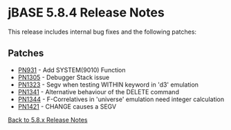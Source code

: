 # jBASE 5.8.4 Release Notes

<PageHeader />

This release includes internal bug fixes and the following patches:

## Patches

- [PN931](./pn931/README.md)    - Add SYSTEM(9010) Function  
- [PN1305](./pn1305/README.md)  - Debugger Stack issue  
- [PN1323](./pn1323/README.md)  - Segv when testing WITHIN keyword in 'd3' emulation  
- [PN1341](./pn1341/README.md)  - Alternative behaviour of the DELETE command  
- [PN1344](./pn1344/README.md)  - F-Correlatives in 'universe' emulation need integer calculation  
- [PN1421](./pn1421/README.md)  - CHANGE causes a SEGV  

[Back to 5.8.x Release Notes](./../README.md)
  
<PageFooter />
